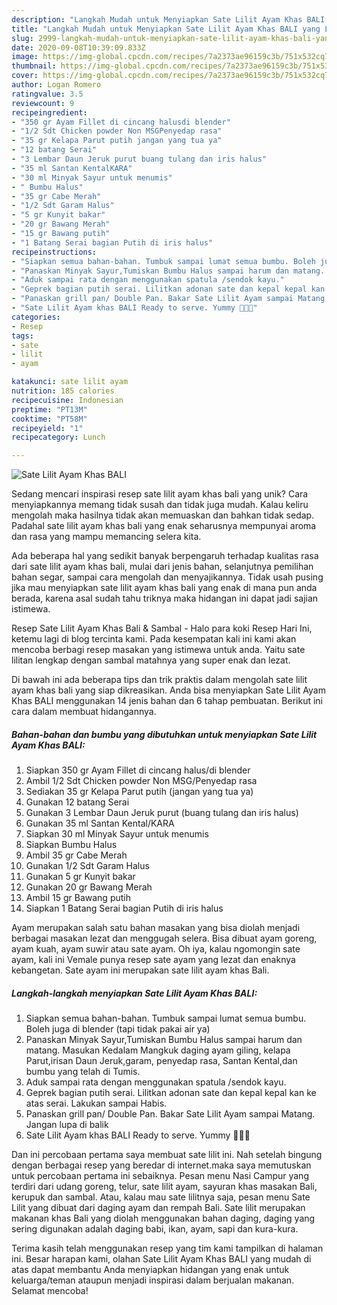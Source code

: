 ```yaml
---
description: "Langkah Mudah untuk Menyiapkan Sate Lilit Ayam Khas BALI yang Lezat"
title: "Langkah Mudah untuk Menyiapkan Sate Lilit Ayam Khas BALI yang Lezat"
slug: 2999-langkah-mudah-untuk-menyiapkan-sate-lilit-ayam-khas-bali-yang-lezat
date: 2020-09-08T10:39:09.833Z
image: https://img-global.cpcdn.com/recipes/7a2373ae96159c3b/751x532cq70/sate-lilit-ayam-khas-bali-foto-resep-utama.jpg
thumbnail: https://img-global.cpcdn.com/recipes/7a2373ae96159c3b/751x532cq70/sate-lilit-ayam-khas-bali-foto-resep-utama.jpg
cover: https://img-global.cpcdn.com/recipes/7a2373ae96159c3b/751x532cq70/sate-lilit-ayam-khas-bali-foto-resep-utama.jpg
author: Logan Romero
ratingvalue: 3.5
reviewcount: 9
recipeingredient:
- "350 gr Ayam Fillet di cincang halusdi blender"
- "1/2 Sdt Chicken powder Non MSGPenyedap rasa"
- "35 gr Kelapa Parut putih jangan yang tua ya"
- "12 batang Serai"
- "3 Lembar Daun Jeruk purut buang tulang dan iris halus"
- "35 ml Santan KentalKARA"
- "30 ml Minyak Sayur untuk menumis"
- " Bumbu Halus"
- "35 gr Cabe Merah"
- "1/2 Sdt Garam Halus"
- "5 gr Kunyit bakar"
- "20 gr Bawang Merah"
- "15 gr Bawang putih"
- "1 Batang Serai bagian Putih di iris halus"
recipeinstructions:
- "Siapkan semua bahan-bahan. Tumbuk sampai lumat semua bumbu. Boleh juga di blender (tapi tidak pakai air ya)"
- "Panaskan Minyak Sayur,Tumiskan Bumbu Halus sampai harum dan matang. Masukan Kedalam Mangkuk daging ayam giling, kelapa Parut,irisan Daun Jeruk,garam, penyedap rasa, Santan Kental,dan bumbu yang telah di Tumis."
- "Aduk sampai rata dengan menggunakan spatula /sendok kayu."
- "Geprek bagian putih serai. Lilitkan adonan sate dan kepal kepal kan ke atas serai. Lakukan sampai Habis."
- "Panaskan grill pan/ Double Pan. Bakar Sate Lilit Ayam sampai Matang. Jangan lupa di balik"
- "Sate Lilit Ayam khas BALI Ready to serve. Yummy 🤤🤤🤤"
categories:
- Resep
tags:
- sate
- lilit
- ayam

katakunci: sate lilit ayam 
nutrition: 185 calories
recipecuisine: Indonesian
preptime: "PT13M"
cooktime: "PT58M"
recipeyield: "1"
recipecategory: Lunch

---
```



![Sate Lilit Ayam Khas BALI](https://img-global.cpcdn.com/recipes/7a2373ae96159c3b/751x532cq70/sate-lilit-ayam-khas-bali-foto-resep-utama.jpg)

Sedang mencari inspirasi resep sate lilit ayam khas bali yang unik? Cara menyiapkannya memang tidak susah dan tidak juga mudah. Kalau keliru mengolah maka hasilnya tidak akan memuaskan dan bahkan tidak sedap. Padahal sate lilit ayam khas bali yang enak seharusnya mempunyai aroma dan rasa yang mampu memancing selera kita.

Ada beberapa hal yang sedikit banyak berpengaruh terhadap kualitas rasa dari sate lilit ayam khas bali, mulai dari jenis bahan, selanjutnya pemilihan bahan segar, sampai cara mengolah dan menyajikannya. Tidak usah pusing jika mau menyiapkan sate lilit ayam khas bali yang enak di mana pun anda berada, karena asal sudah tahu triknya maka hidangan ini dapat jadi sajian istimewa.

Resep Sate Lilit Ayam Khas Bali &amp; Sambal - Halo para koki Resep Hari Ini, ketemu lagi di blog tercinta kami. Pada kesempatan kali ini kami akan mencoba berbagi resep masakan yang istimewa untuk anda. Yaitu sate lilitan lengkap dengan sambal matahnya yang super enak dan lezat.


Di bawah ini ada beberapa tips dan trik praktis dalam mengolah sate lilit ayam khas bali yang siap dikreasikan. Anda bisa menyiapkan Sate Lilit Ayam Khas BALI menggunakan 14 jenis bahan dan 6 tahap pembuatan. Berikut ini cara dalam membuat hidangannya.

<!--inarticleads1-->

##### Bahan-bahan dan bumbu yang dibutuhkan untuk menyiapkan Sate Lilit Ayam Khas BALI:

1. Siapkan 350 gr Ayam Fillet di cincang halus/di blender
1. Ambil 1/2 Sdt Chicken powder Non MSG/Penyedap rasa
1. Sediakan 35 gr Kelapa Parut putih (jangan yang tua ya)
1. Gunakan 12 batang Serai
1. Gunakan 3 Lembar Daun Jeruk purut (buang tulang dan iris halus)
1. Gunakan 35 ml Santan Kental/KARA
1. Siapkan 30 ml Minyak Sayur untuk menumis
1. Siapkan  Bumbu Halus
1. Ambil 35 gr Cabe Merah
1. Gunakan 1/2 Sdt Garam Halus
1. Gunakan 5 gr Kunyit bakar
1. Gunakan 20 gr Bawang Merah
1. Ambil 15 gr Bawang putih
1. Siapkan 1 Batang Serai bagian Putih di iris halus


Ayam merupakan salah satu bahan masakan yang bisa diolah menjadi berbagai masakan lezat dan menggugah selera. Bisa dibuat ayam goreng, ayam kuah, ayam suwir atau sate ayam. Oh iya, kalau ngomongin sate ayam, kali ini Vemale punya resep sate ayam yang lezat dan enaknya kebangetan. Sate ayam ini merupakan sate lilit ayam khas Bali. 

<!--inarticleads2-->

##### Langkah-langkah menyiapkan Sate Lilit Ayam Khas BALI:

1. Siapkan semua bahan-bahan. Tumbuk sampai lumat semua bumbu. Boleh juga di blender (tapi tidak pakai air ya)
1. Panaskan Minyak Sayur,Tumiskan Bumbu Halus sampai harum dan matang. Masukan Kedalam Mangkuk daging ayam giling, kelapa Parut,irisan Daun Jeruk,garam, penyedap rasa, Santan Kental,dan bumbu yang telah di Tumis.
1. Aduk sampai rata dengan menggunakan spatula /sendok kayu.
1. Geprek bagian putih serai. Lilitkan adonan sate dan kepal kepal kan ke atas serai. Lakukan sampai Habis.
1. Panaskan grill pan/ Double Pan. Bakar Sate Lilit Ayam sampai Matang. Jangan lupa di balik
1. Sate Lilit Ayam khas BALI Ready to serve. Yummy 🤤🤤🤤


Dan ini percobaan pertama saya membuat sate lilit ini. Nah setelah bingung dengan berbagai resep yang beredar di internet.maka saya memutuskan untuk percobaan pertama ini sebaiknya. Pesan menu Nasi Campur yang terdiri dari udang goreng, telur, sate lilit ayam, sayuran khas masakan Bali, kerupuk dan sambal. Atau, kalau mau sate lilitnya saja, pesan menu Sate Lilit yang dibuat dari daging ayam dan rempah Bali. Sate lilit merupakan makanan khas Bali yang diolah menggunakan bahan daging, daging yang sering digunakan adalah daging babi, ikan, ayam, sapi dan kura-kura. 

Terima kasih telah menggunakan resep yang tim kami tampilkan di halaman ini. Besar harapan kami, olahan Sate Lilit Ayam Khas BALI yang mudah di atas dapat membantu Anda menyiapkan hidangan yang enak untuk keluarga/teman ataupun menjadi inspirasi dalam berjualan makanan. Selamat mencoba!
